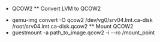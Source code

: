 * QCOW2
** Convert LVM to QCOW2
- qemu-img convert -O qcow2 /dev/vg0/srv04.lmt.ca-disk /root/srv04.lmt.ca-disk.qcow2
** Mount QCOW2
- guestmount -a path_to_image.qcow2 -i --ro /mount_point
